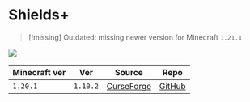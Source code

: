# Shields+

> [!missing] Outdated: missing newer version for Minecraft `1.21.1`

![](https://i.imgur.com/x5voZ1e.png)

| Minecraft ver | Ver      | Source                                                                 | Repo                                              |
| ------------- | -------- | ---------------------------------------------------------------------- | ------------------------------------------------- |
| `1.20.1`      | `1.10.2` | [CurseForge](https://www.curseforge.com/minecraft/mc-mods/shieldsplus) | [GitHub](https://github.com/Insane96/ShieldsPlus) |
